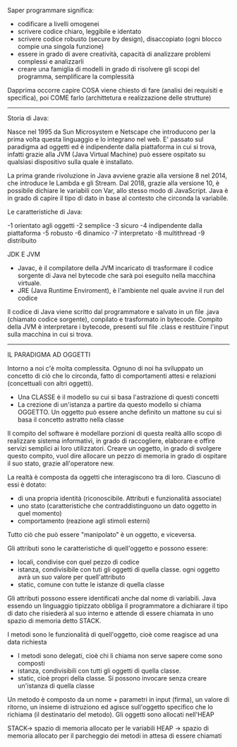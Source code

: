Saper programmare significa:

- codificare a livelli omogenei
- scrivere codice chiaro, leggibile e identato
- scrivere codice robusto (secure by design), disaccopiato (ogni blocco compie una singola funzione)
- essere in grado di avere creatività, capacità di analizzare problemi complessi e analizzarli
- creare una famiglia di modelli in grado di risolvere gli scopi del programma, semplificare la complessità

Dapprima occorre capire COSA viene chiesto di fare (analisi dei requisiti e specifica), poi COME farlo (archittetura e realizzazione delle strutture)

**********************************************************************

Storia di Java:

Nasce nel 1995 da Sun Microsystem e Netscape che introducono per la prima volta questa linguaggio e lo integrano nel web.
E' passato sul paradigma ad oggetti ed è indipendente dalla piattaforma in cui si trova, infatti grazie alla JVM (Java Virtual Machine) può essere ospitato su qualsiasi dispositivo sulla quale è installato.

La prima grande rivoluzione in Java avviene grazie alla versione 8 nel 2014, che introduce le Lambda e gli Stream. Dal 2018, grazie alla versione 10, è possibile dichiare le variabili con Var, allo stesso modo di JavaScript. Java è in grado di capire il tipo di dato in base al contesto che circonda la variabile.

Le caratteristiche di Java:

-1 orientato agli oggetti
-2 semplice
-3 sicuro
-4 indipendente dalla piattaforma
-5 robusto
-6 dinamico
-7 interpretato
-8 multithread
-9 distribuito

JDK E JVM

- Javac, è il compilatore della JVM incaricato di trasformare il codice sorgente di Java nel bytecode che sarà poi eseguito nella macchina virtuale.
- JRE (Java Runtime Enviroment), è l'ambiente nel quale avvine il run del codice

Il codice di Java viene scritto dal programmatore e salvato in un file .java (chiamato codice sorgente), conpilato e trasformato in bytecode. Compito della JVM è interpretare i bytecode, presenti sul file .class e restituire l'input sulla macchina in cui si trova.

************************************************************************

IL PARADIGMA AD OGGETTI

Intorno a noi c'è molta complessita. Ognuno di noi ha sviluppato un concetto di ciò che lo circonda, fatto di comportamenti attesi e relazioni (concettuali con altri oggetti).

- Una CLASSE è il modello su cui si basa l'astrazione di questi concetti
- La crezione di un'istanza a partire da questo modello si chiama OGGETTO. Un oggetto può essere anche definito un mattone su cui si basa il concetto astratto nella classe

Il compito del software è modellare porzioni di questa realtà alllo scopo di realizzare sistema informativi, in grado di raccogliere, elaborare e offire servizi semplici ai loro utilizzatori. Creare un oggetto, in grado di svolgere questo compito, vuol dire allocare un pezzo di memoria in grado di ospitare il suo stato, grazie all'operatore new.

La realtà è composta da oggetti che interagiscono tra di loro. Ciascuno di essi è dotato:

- di una propria identità (riconoscibile. Attributi e funzionalità associate)
- uno stato (caratteristiche che contraddistinguono un dato oggetto in quel momento)
- comportamento (reazione agli stimoli esterni)

Tutto ciò che può essere "manipolato" è un oggetto, e viceversa.

Gli attributi sono le caratteristiche di quell'oggetto e possono essere:

- locali, condivise con quel pezzo di codice
- istanza, condivisibile con tuti gli oggetti di quella classe. ogni oggetto avrà un suo valore per quell'attributo
- static, comune con tutte le istanze di quella classe

Gli attributi possono essere identificati anche dal nome di variabili. Java essendo un linguaggio tipizzato obbliga il programmatore a dichiarare il tipo di dato che risiederà al suo interno e attende di essere chiamata in uno spazio di memoria detto STACK.

I metodi sono le funzionalità di quell'oggetto, cioè come reagisce ad una data richiesta

- I metodi sono delegati, cioè chi li chiama non serve sapere come sono composti
- istanza, condivisibili con tutti gli oggetti di quella classe.
- static, cioè propri della classe. Si possono invocare senza creare un'istanza di quella classe

Un metodo è composto da un nome + parametri in input (firma), un valore di ritorno, un insieme di istruziono ed agisce sull'oggetto specifico che lo richiama (il destinatario del metodo). Gli oggetti sono allocati nell'HEAP

STACK-> spazio di memoria allocato per le variabili
HEAP -> spazio di memoria allocato per il parcheggio dei metodi in attesa di essere chiamati
